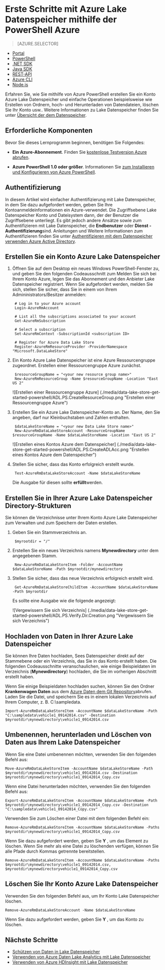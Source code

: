 <properties
   pageTitle="Erste Schritte mit Lake Datenspeicher | Azure"
   description="Verwenden Sie zum Erstellen eines Kontos Lake Datenspeicher und einfache Operationen Azure PowerShell"
   services="data-lake-store"
   documentationCenter=""
   authors="nitinme"
   manager="jhubbard"
   editor="cgronlun"/>

<tags
   ms.service="data-lake-store"
   ms.devlang="na"
   ms.topic="hero-article"
   ms.tgt_pltfrm="na"
   ms.workload="big-data"
   ms.date="10/04/2016"
   ms.author="nitinme"/>

# <a name="get-started-with-azure-data-lake-store-using-azure-powershell"></a>Erste Schritte mit Azure Lake Datenspeicher mithilfe der PowerShell Azure

> [AZURE.SELECTOR]
- [Portal](data-lake-store-get-started-portal.md)
- [PowerShell](data-lake-store-get-started-powershell.md)
- [.NET SDK](data-lake-store-get-started-net-sdk.md)
- [Java SDK](data-lake-store-get-started-java-sdk.md)
- [REST-API](data-lake-store-get-started-rest-api.md)
- [Azure CLI](data-lake-store-get-started-cli.md)
- [Node.js](data-lake-store-manage-use-nodejs.md)

Erfahren Sie, wie Sie mithilfe von Azure PowerShell erstellen Sie ein Konto Azure Lake Datenspeicher und einfache Operationen beispielsweise wie Erstellen von Ordnern, hoch- und Herunterladen von Datendateien, löschen Sie Ihr Konto usw.. Weitere Informationen zu Lake Datenspeicher finden Sie unter [Übersicht der dem Datenspeicher](data-lake-store-overview.md).

## <a name="prerequisites"></a>Erforderliche Komponenten

Bevor Sie dieses Lernprogramm beginnen, benötigen Sie Folgendes:

* **Ein Azure-Abonnement**. Finden Sie [kostenlose Testversion Azure abrufen](https://azure.microsoft.com/pricing/free-trial/).

* **Azure PowerShell 1.0 oder größer**. Informationen Sie [zum Installieren und Konfigurieren von Azure PowerShell](../powershell-install-configure.md).

## <a name="authentication"></a>Authentifizierung

In diesem Artikel wird einfacher Authentifizierung mit Lake Datenspeicher, in dem Sie dazu aufgefordert werden, geben Sie Ihre Kontoanmeldeinformationen ein Azure-verwendet. Die Zugriffsebene Lake Datenspeicher Konto und Dateisystem dann, der der Benutzer die Zugriffsebene unterliegt. Es gibt jedoch andere Ansätze sowie zum Authentifizieren mit Lake Datenspeicher, die **Endbenutzer** oder **Dienst - Authentifizierung**sind. Anleitungen und Weitere Informationen zum Authentifizieren finden Sie unter [Authentifizieren mit dem Datenspeicher verwenden Azure Active Directory](data-lake-store-authenticate-using-active-directory.md).

## <a name="create-an-azure-data-lake-store-account"></a>Erstellen Sie ein Konto Azure Lake Datenspeicher

1. Öffnen Sie auf dem Desktop ein neues Windows PowerShell-Fenster zu, und geben Sie den folgenden Codeausschnitt zum Melden Sie sich bei Ihrem Konto Azure, legen Sie das Abonnement und den Anbieter Lake Datenspeicher registriert. Wenn Sie aufgefordert werden, melden Sie sich, stellen Sie sicher, dass Sie in einem von Ihrem Admininistrators/Besitzer anmelden:

        # Log in to your Azure account
        Login-AzureRmAccount

        # List all the subscriptions associated to your account
        Get-AzureRmSubscription

        # Select a subscription
        Set-AzureRmContext -SubscriptionId <subscription ID>

        # Register for Azure Data Lake Store
        Register-AzureRmResourceProvider -ProviderNamespace "Microsoft.DataLakeStore"


2. Ein Konto Azure Lake Datenspeicher ist eine Azure Ressourcengruppe zugeordnet. Erstellen einer Ressourcengruppe Azure zunächst.

        $resourceGroupName = "<your new resource group name>"
        New-AzureRmResourceGroup -Name $resourceGroupName -Location "East US 2"

    ![Erstellen einer Ressourcengruppe Azure] (./media/data-lake-store-get-started-powershell/ADL.PS.CreateResourceGroup.png "Erstellen einer Ressourcengruppe Azure")

2. Erstellen Sie ein Azure Lake Datenspeicher-Konto an. Der Name, den Sie angeben, darf nur Kleinbuchstaben und Zahlen enthalten.

        $dataLakeStoreName = "<your new Data Lake Store name>"
        New-AzureRmDataLakeStoreAccount -ResourceGroupName $resourceGroupName -Name $dataLakeStoreName -Location "East US 2"

    ![Erstellen eines Kontos Azure dem Datenspeicher] (./media/data-lake-store-get-started-powershell/ADL.PS.CreateADLAcc.png "Erstellen eines Kontos Azure dem Datenspeicher")

3. Stellen Sie sicher, dass das Konto erfolgreich erstellt wurde.

        Test-AzureRmDataLakeStoreAccount -Name $dataLakeStoreName

    Die Ausgabe für diesen sollte **erfüllt**werden.

## <a name="create-directory-structures-in-your-azure-data-lake-store"></a>Erstellen Sie in Ihrer Azure Lake Datenspeicher Directory-Strukturen

Sie können die Verzeichnisse unter Ihrem Konto Azure Lake Datenspeicher zum Verwalten und zum Speichern der Daten erstellen.

1. Geben Sie ein Stammverzeichnis an.

        $myrootdir = "/"

2. Erstellen Sie ein neues Verzeichnis namens **Mynewdirectory** unter dem angegebenen Stamm.

        New-AzureRmDataLakeStoreItem -Folder -AccountName $dataLakeStoreName -Path $myrootdir/mynewdirectory

3. Stellen Sie sicher, dass das neue Verzeichnis erfolgreich erstellt wird.

        Get-AzureRmDataLakeStoreChildItem -AccountName $dataLakeStoreName -Path $myrootdir

    Es sollte eine Ausgabe wie die folgende angezeigt:

    ![Vergewissern Sie sich Verzeichnis] (./media/data-lake-store-get-started-powershell/ADL.PS.Verify.Dir.Creation.png "Vergewissern Sie sich Verzeichnis")


## <a name="upload-data-to-your-azure-data-lake-store"></a>Hochladen von Daten in Ihrer Azure Lake Datenspeicher

Sie können Ihre Daten hochladen, Sees Datenspeicher direkt auf der Stammebene oder ein Verzeichnis, das Sie in das Konto erstellt haben. Die folgenden Codeausschnitte veranschaulichen, wie einige Beispieldaten im Verzeichnis (**Mynewdirectory**) hochladen, die Sie im vorherigen Abschnitt erstellt haben.

Wenn Sie einige Beispieldaten hochladen suchen, können Sie den Ordner **Krankenwagen Daten** aus dem [Azure Daten dem Git Repository](https://github.com/MicrosoftBigData/usql/tree/master/Examples/Samples/Data/AmbulanceData)abrufen. Laden Sie die Datei, und speichern Sie es in einem lokalen Verzeichnis auf Ihrem Computer, z. B. C:\sampledata\.

    Import-AzureRmDataLakeStoreItem -AccountName $dataLakeStoreName -Path "C:\sampledata\vehicle1_09142014.csv" -Destination $myrootdir\mynewdirectory\vehicle1_09142014.csv


## <a name="rename-download-and-delete-data-from-your-data-lake-store"></a>Umbenennen, herunterladen und Löschen von Daten aus Ihrem Lake Datenspeicher

Wenn Sie eine Datei umbenennen möchten, verwenden Sie den folgenden Befehl aus:

    Move-AzureRmDataLakeStoreItem -AccountName $dataLakeStoreName -Path $myrootdir\mynewdirectory\vehicle1_09142014.csv -Destination $myrootdir\mynewdirectory\vehicle1_09142014_Copy.csv

Wenn eine Datei herunterladen möchten, verwenden Sie den folgenden Befehl aus:

    Export-AzureRmDataLakeStoreItem -AccountName $dataLakeStoreName -Path $myrootdir\mynewdirectory\vehicle1_09142014_Copy.csv -Destination "C:\sampledata\vehicle1_09142014_Copy.csv"

Verwenden Sie zum Löschen einer Datei mit dem folgenden Befehl ein:

    Remove-AzureRmDataLakeStoreItem -AccountName $dataLakeStoreName -Paths $myrootdir\mynewdirectory\vehicle1_09142014_Copy.csv

Wenn Sie dazu aufgefordert werden, geben Sie **Y** , um das Element zu löschen. Wenn Sie mehr als eine Datei zu löschenden verfügen, können Sie alle Pfade durch Kommas getrennte bereitstellen.

    Remove-AzureRmDataLakeStoreItem -AccountName $dataLakeStoreName -Paths $myrootdir\mynewdirectory\vehicle1_09142014.csv, $myrootdir\mynewdirectoryvehicle1_09142014_Copy.csv

## <a name="delete-your-azure-data-lake-store-account"></a>Löschen Sie Ihr Konto Azure Lake Datenspeicher

Verwenden Sie den folgenden Befehl aus, um Ihr Konto Lake Datenspeicher löschen.

    Remove-AzureRmDataLakeStoreAccount -Name $dataLakeStoreName

Wenn Sie dazu aufgefordert werden, geben Sie **Y** , um das Konto zu löschen.


## <a name="next-steps"></a>Nächste Schritte

- [Schützen von Daten in Lake Datenspeicher](data-lake-store-secure-data.md)
- [Verwenden von Azure Daten Lake Analytics mit Lake Datenspeicher](../data-lake-analytics/data-lake-analytics-get-started-portal.md)
- [Verwenden von Azure HDInsight mit Lake Datenspeicher](data-lake-store-hdinsight-hadoop-use-portal.md)
